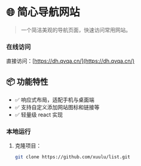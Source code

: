 # 🌐 简心导航网站

> 一个简洁美观的导航页面，快速访问常用网站。

### 在线访问
直接访问：[https://dh.qvqa.cn/](https://dh.qvqa.cn/)

## 📦 功能特性

- ✅ 响应式布局，适配手机与桌面端
- ✅ 支持自定义添加网站图标和链接等
- ✅ 轻量级 react 实现

### 本地运行
1. 克隆项目：
   ```bash
   git clone https://github.com/xuulu/list.git


